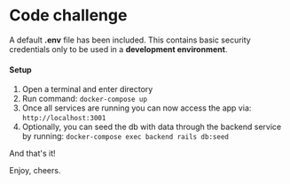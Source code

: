 # Code challenge

A default **.env** file has been included. This contains basic security credentials only to be used in a **development environment**.

#### Setup

1. Open a terminal and enter directory
2. Run command:
`docker-compose up`
3. Once all services are running you can now access the app via:
`http://localhost:3001`
4. Optionally, you can seed the db with data through the backend service by running:
`docker-compose exec backend rails db:seed`


And that's it!

Enjoy, cheers.